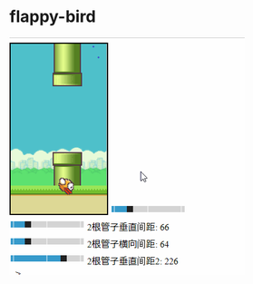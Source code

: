 # flappy-bird
<img src="https://github.com/fanmin2010/flappy-bird/blob/master/bird.gif" alt="エビフライトライアングル" title="サンプル">
